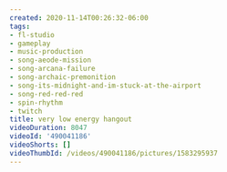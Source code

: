 ```yaml
---
created: 2020-11-14T00:26:32-06:00
tags:
- fl-studio
- gameplay
- music-production
- song-aeode-mission
- song-arcana-failure
- song-archaic-premonition
- song-its-midnight-and-im-stuck-at-the-airport
- song-red-red-red
- spin-rhythm
- twitch
title: very low energy hangout
videoDuration: 8047
videoId: '490041186'
videoShorts: []
videoThumbId: /videos/490041186/pictures/1583295937
---
```

